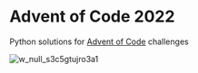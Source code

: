# Advent of Code 2022 

Python solutions for [Advent of Code](https://adventofcode.com/2022) challenges

![w_null_s3c5gtujro3a1](https://user-images.githubusercontent.com/16789070/207990103-30a8c175-1590-4820-83a2-0786b994fdad.jpg)